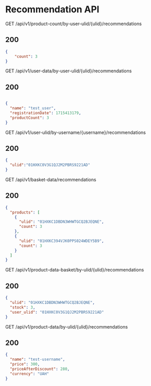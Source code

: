 # Recommendation API

GET /api/v1/product-count/by-user-ulid/{ulid}/recommendations

## 200

```json
{
    "count": 3
}

```

GET /api/v1/user-data/by-user-ulid/{ulid}/recommendations

## 200

```json

{
  "name": "test_user",
  "registrationDate": 1715413179,
  "productCount": 3
}
```

GET /api/v1/user-ulid/by-username/{username}/recommendations

## 200

```json
{
  "ulid":"01HXKC0V3G1QJ2M2PBRS9221AD"
}

```

GET /api/v1/basket-data/recommendations

## 200

```json
{
  "products": [
    {
      "ulid": "01HXKC1DBDN3WHWTGCQ2BJEQNE",
      "count": 3
    },
    {
      "ulid": "01HXKC394VJK0PPS024WDEY5B9",
      "count": 3
    }
  ]
}

```

GET /api/v1/product-data-basket/by-ulid/{ulid}/recommendations

## 200

```json
{
  "ulid": "01HXKC1DBDN3WHWTGCQ2BJEQNE",
  "stock": 3,
  "user_ulid": "01HXKC0V3G1QJ2M2PBRS9221AD"
}

```

GET /api/v1/product-data/by-ulid/{ulid}/recommendations

## 200

```json
{
  "name": "test-username",
  "price": 300,
  "priceAfterDiscount": 280,
  "currency": "UAH"
}

```










